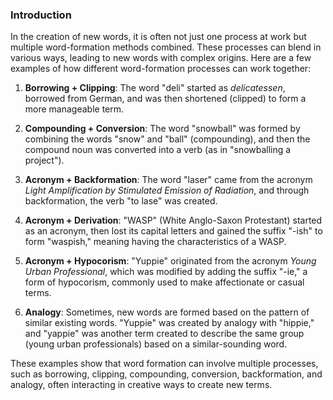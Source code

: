 ### Introduction
In the creation of new words, it is often not just one process at work but multiple word-formation methods combined. These processes can blend in various ways, leading to new words with complex origins. Here are a few examples of how different word-formation processes can work together:

1. **Borrowing + Clipping**: The word "deli" started as _delicatessen_, borrowed from German, and was then shortened (clipped) to form a more manageable term.
    
2. **Compounding + Conversion**: The word "snowball" was formed by combining the words "snow" and "ball" (compounding), and then the compound noun was converted into a verb (as in "snowballing a project").
    
3. **Acronym + Backformation**: The word "laser" came from the acronym _Light Amplification by Stimulated Emission of Radiation_, and through backformation, the verb "to lase" was created.
    
4. **Acronym + Derivation**: "WASP" (White Anglo-Saxon Protestant) started as an acronym, then lost its capital letters and gained the suffix "-ish" to form "waspish," meaning having the characteristics of a WASP.
    
5. **Acronym + Hypocorism**: "Yuppie" originated from the acronym _Young Urban Professional_, which was modified by adding the suffix "-ie," a form of hypocorism, commonly used to make affectionate or casual terms.
    
6. **Analogy**: Sometimes, new words are formed based on the pattern of similar existing words. "Yuppie" was created by analogy with "hippie," and "yappie" was another term created to describe the same group (young urban professionals) based on a similar-sounding word.
    

These examples show that word formation can involve multiple processes, such as borrowing, clipping, compounding, conversion, backformation, and analogy, often interacting in creative ways to create new terms.
